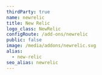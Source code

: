 ```yaml
---
thirdParty: true
name: newrelic
title: New Relic
logo_class: NewRelic
configRoute: /add-ons/newrelic
public: false
image: /media/addons/newrelic.svg
alias:
  - new-relic
seo_alias: newrelic
---
```

